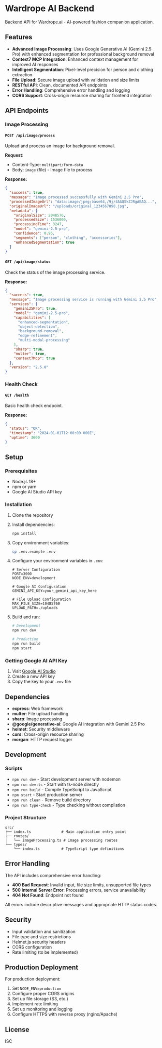# Wardrope AI Backend

Backend API for Wardrope.ai - AI-powered fashion companion application.

## Features

- **Advanced Image Processing**: Uses Google Generative AI (Gemini 2.5 Pro) with enhanced segmentation for professional background removal
- **Context7 MCP Integration**: Enhanced context management for improved AI responses
- **Intelligent Segmentation**: Pixel-level precision for person and clothing extraction
- **File Upload**: Secure image upload with validation and size limits
- **RESTful API**: Clean, documented API endpoints
- **Error Handling**: Comprehensive error handling and logging
- **CORS Support**: Cross-origin resource sharing for frontend integration

## API Endpoints

### Image Processing

#### `POST /api/image/process`
Upload and process an image for background removal.

**Request:**
- Content-Type: `multipart/form-data`
- Body: `image` (file) - Image file to process

**Response:**
```json
{
  "success": true,
  "message": "Image processed successfully with Gemini 2.5 Pro",
  "processedImageUrl": "data:image/jpeg;base64,/9j/4AAQSkZJRgABAQ...",
  "originalImageUrl": "/uploads/original_1234567890.jpg",
  "metadata": {
    "originalSize": 2048576,
    "processedSize": 1536000,
    "processingTime": 3247,
    "model": "gemini-2.5-pro",
    "confidence": 0.95,
    "segments": ["person", "clothing", "accessories"],
    "enhancedSegmentation": true
  }
}
```

#### `GET /api/image/status`
Check the status of the image processing service.

**Response:**
```json
{
  "success": true,
  "message": "Image processing service is running with Gemini 2.5 Pro",
  "services": {
    "gemini25Pro": true,
    "model": "gemini-2.5-pro",
    "capabilities": [
      "enhanced-segmentation",
      "object-detection",
      "background-removal",
      "edge-refinement",
      "multi-modal-processing"
    ],
    "sharp": true,
    "multer": true,
    "context7Mcp": true
  },
  "version": "2.5.0"
}
```

### Health Check

#### `GET /health`
Basic health check endpoint.

**Response:**
```json
{
  "status": "OK",
  "timestamp": "2024-01-01T12:00:00.000Z",
  "uptime": 3600
}
```

## Setup

### Prerequisites

- Node.js 18+
- npm or yarn
- Google AI Studio API key

### Installation

1. Clone the repository
2. Install dependencies:
   ```bash
   npm install
   ```

3. Copy environment variables:
   ```bash
   cp .env.example .env
   ```

4. Configure your environment variables in `.env`:
   ```env
   # Server Configuration
   PORT=3000
   NODE_ENV=development

   # Google AI Configuration
   GEMINI_API_KEY=your_gemini_api_key_here

   # File Upload Configuration
   MAX_FILE_SIZE=10485760
   UPLOAD_PATH=./uploads
   ```

5. Build and run:
   ```bash
   # Development
   npm run dev

   # Production
   npm run build
   npm start
   ```

### Getting Google AI API Key

1. Visit [Google AI Studio](https://makersuite.google.com/app/apikey)
2. Create a new API key
3. Copy the key to your `.env` file

## Dependencies

- **express**: Web framework
- **multer**: File upload handling
- **sharp**: Image processing
- **@google/generative-ai**: Google AI integration with Gemini 2.5 Pro
- **helmet**: Security middleware
- **cors**: Cross-origin resource sharing
- **morgan**: HTTP request logger

## Development

### Scripts

- `npm run dev` - Start development server with nodemon
- `npm run dev:ts` - Start with ts-node directly
- `npm run build` - Compile TypeScript to JavaScript
- `npm start` - Start production server
- `npm run clean` - Remove build directory
- `npm run type-check` - Type checking without compilation

### Project Structure

```
src/
├── index.ts              # Main application entry point
├── routes/
│   └── imageProcessing.ts # Image processing routes
└── types/
    └── index.ts          # TypeScript type definitions
```

## Error Handling

The API includes comprehensive error handling:

- **400 Bad Request**: Invalid input, file size limits, unsupported file types
- **500 Internal Server Error**: Processing errors, service unavailability
- **404 Not Found**: Endpoint not found

All errors include descriptive messages and appropriate HTTP status codes.

## Security

- Input validation and sanitization
- File type and size restrictions
- Helmet.js security headers
- CORS configuration
- Rate limiting (to be implemented)

## Production Deployment

For production deployment:

1. Set `NODE_ENV=production`
2. Configure proper CORS origins
3. Set up file storage (S3, etc.)
4. Implement rate limiting
5. Set up monitoring and logging
6. Configure HTTPS with reverse proxy (nginx/Apache)

## License

ISC